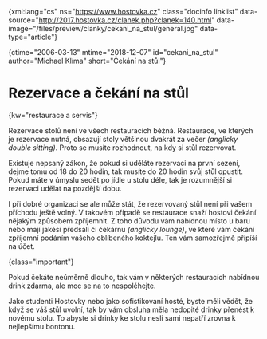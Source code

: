 
{xml:lang="cs" ns="https://www.hostovka.cz" class="docinfo linklist" data-source="http://2017.hostovka.cz/clanek.php?clanek=140.html" data-image="/files/preview/clanky/cekani\_na\_stul/general.jpg" data-type="article"}

{ctime="2006-03-13" mtime="2018-12-07" id="cekani\_na\_stul" author="Michael Klíma" short="Čekání na stůl"}

# Rezervace a čekání na stůl

<!-- generated attribute kw by user_udpatekw.sh on 2019-06-30, do not edit -->

{kw="restaurace a servis"}

Rezervace stolů není ve všech restauracích běžná. Restaurace, ve kterých je rezervace nutná, obsazují stoly většinou dvakrát za večer _(anglicky double sitting)_. Proto se musíte rozhodnout, na kdy si stůl rezervovat.

Existuje nepsaný zákon, že pokud si uděláte rezervaci na první sezení, dejme tomu od 18 do 20 hodin, tak musíte do 20 hodin svůj stůl opustit. Pokud máte v úmyslu sedět po jídle u stolu déle, tak je rozumnější si rezervaci udělat na pozdější dobu.

I při dobré organizaci se ale může stát, že rezervovaný stůl není při vašem příchodu ještě volný. V takovém případě se restaurace snaží hostovi čekání nějakým způsobem zpříjemnit. Z toho důvodu vám nabídnou místo u baru nebo mají jakési předsálí či čekárnu _(anglicky lounge)_, ve které vám čekání zpříjemní podáním vašeho oblíbeného koktejlu. Ten vám samozřejmě připíší na účet.

{class="important"}

Pokud čekáte neúměrně dlouho, tak vám v některých restauracích nabídnou drink zdarma, ale moc se na to nespoléhejte.

Jako studenti Hostovky nebo jako sofistikovaní hosté, byste měli vědět, že když se váš stůl uvolní, tak by vám obsluha měla nedopité drinky přenést k novému stolu. To abyste si drinky ke stolu nesli sami nepatří zrovna k nejlepšímu bontonu.

